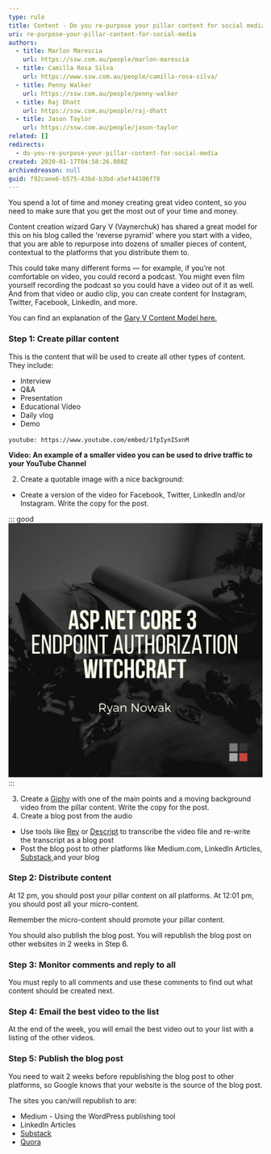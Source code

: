 ```yaml
---
type: rule
title: Content - Do you re-purpose your pillar content for social media?
uri: re-purpose-your-pillar-content-for-social-media
authors:
  - title: Marlon Marescia
    url: https://ssw.com.au/people/marlon-marescia
  - title: Camilla Rosa Silva
    url: https://www.ssw.com.au/people/camilla-rosa-silva/
  - title: Penny Walker
    url: https://ssw.com.au/people/penny-walker
  - title: Raj Dhatt
    url: https://ssw.com.au/people/raj-dhatt
  - title: Jason Taylor
    url: https://ssw.com.au/people/jason-taylor
related: []
redirects:
  - do-you-re-purpose-your-pillar-content-for-social-media
created: 2020-01-17T04:58:26.000Z
archivedreason: null
guid: f92caee6-b575-43bd-b3bd-a5ef44106f78
---
```

You spend a lot of time and money creating great video content, so you need to make sure that you get the most out of your time and money. 

Content creation wizard Gary V (Vaynerchuk) has shared a great model for this on his blog called the 'reverse pyramid' where you start with a video, that you are able to repurpose into dozens of smaller pieces of content, contextual to the platforms that you distribute them to. 

This could take many different forms — for example, if you’re not comfortable on video, you could record a podcast. You might even film yourself recording the podcast so you could have a video out of it as well. And from that video or audio clip, you can create content for Instagram, Twitter, Facebook, LinkedIn, and more. 

You can find an explanation of the [Gary V Content Model here.](https://www.garyvaynerchuk.com/how-to-create-64-pieces-of-content-in-a-day)

<!--endintro-->

### Step 1: Create pillar content

This is the content that will be used to create all other types of content. They include:

* Interview
* Q&A
* Presentation
* Educational Video
* Daily vlog
* Demo

`youtube: https://www.youtube.com/embed/1fpIynISxnM`

**Video: An example of a smaller video you can be used to drive traffic to your YouTube Channel**

2. Create a quotable image with a nice background:

* Create a version of the video for Facebook, Twitter, LinkedIn and/or Instagram. Write the copy for the post.

::: good
![Figure: Good example - Create a version of the video to distribute on the platforms you use](ASPNETCORE30_ENDPOINT_AUTHORIZATION_WITCHCRAFT.png)
:::

3. Create a [Giphy](https://giphy.com/) with one of the main points and a moving background video from the pillar content. Write the copy for the post.
4. Create a blog post from the audio

* Use tools like [Rev](https://www.rev.com/services/video-transcription) or [Descript](https://www.descript.com/) to transcribe the video file and re-write the transcript as a blog post
* Post the blog post to other platforms like Medium.com, LinkedIn Articles, [Substack ](https://substack.com/)and your blog

### Step 2: Distribute content

At 12 pm, you should post your pillar content on all platforms. At 12:01 pm, you should post all your micro-content.

Remember the micro-content should promote your pillar content.

You should also publish the blog post. You will republish the blog post on other websites in 2 weeks in Step 6.

### Step 3: Monitor comments and reply to all 

You must reply to all comments and use these comments to find out what content should be created next.

### Step 4: Email the best video to the list

At the end of the week, you will email the best video out to your list with a listing of the other videos.

### Step 5: Publish the blog post

You need to wait 2 weeks before republishing the blog post to other platforms, so Google knows that your website is the source of the blog post.

The sites you can/will republish to are:

* Medium - Using the WordPress publishing tool
* LinkedIn Articles
* [Substack](https://substack.com/)
* [Quora](https://www.quora.com/)
